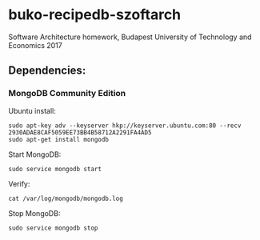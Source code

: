 # buko-recipedb-szoftarch
Software Architecture homework, Budapest University of Technology and Economics 2017

## Dependencies:

### MongoDB Community Edition
Ubuntu install:
```
sudo apt-key adv --keyserver hkp://keyserver.ubuntu.com:80 --recv 2930ADAE8CAF5059EE73BB4B58712A2291FA4AD5
sudo apt-get install mongodb
```
Start MongoDB:
```
sudo service mongodb start
```
Verify:
```
cat /var/log/mongodb/mongodb.log
```
Stop MongoDB:
```
sudo service mongodb stop
```
